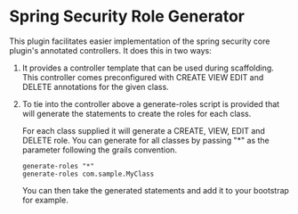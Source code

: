 Spring Security Role Generator
==============================

This plugin facilitates easier implementation of the spring security core plugin's annotated controllers.
It does this in two ways:

1.  It provides a controller template that can be used during scaffolding.
    This controller comes preconfigured with CREATE VIEW EDIT and DELETE annotations for the given class.

2.  To tie into the controller above a generate-roles script is provided that will generate the
    statements to create the roles for each class.

    For each class supplied it will generate a CREATE, VIEW, EDIT and DELETE role.
    You can generate for all classes by passing "*" as the parameter following the grails convention.

        generate-roles "*"
        generate-roles com.sample.MyClass

    You can then take the generated statements and add it to your bootstrap for example.